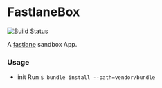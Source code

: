# FastlaneBox
[![Build Status][status-image]][status-url]

A [fastlane](https://github.com/fastlane/fastlane) sandbox App.

### Usage
- init Run `$ bundle install --path=vendor/bundle`

[status-url]: https://travis-ci.org/to4iki/Sandbox-iOS
[status-image]: https://travis-ci.org/to4iki/Sandbox-iOS.svg
